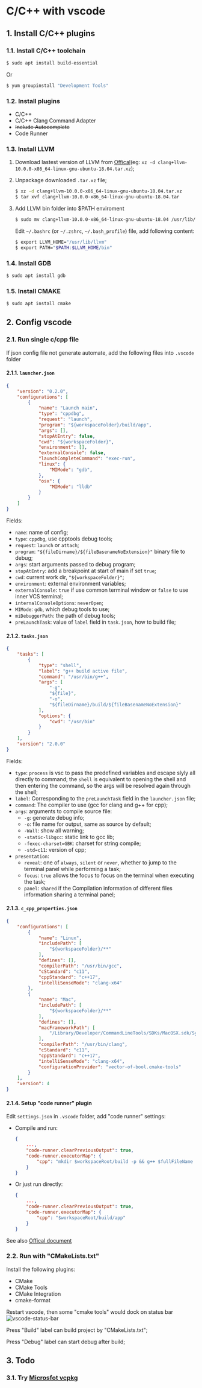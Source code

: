 # C/C++ with vscode

## 1. Install C/C++ plugins

### 1.1. Install C/C++ toolchain

```bash
$ sudo apt install build-essential
```

Or

```bash
$ yum groupinstall "Development Tools"
```

### 1.2. Install plugins

- C/C++
- C/C++ Clang Command Adapter
- ~~Include Autocomplete~~
- Code Runner

### 1.3. Install LLVM

1. Download lastest version of LLVM from [Offical](https://releases.llvm.org/download.html)(eg: `xz -d clang+llvm-10.0.0-x86_64-linux-gnu-ubuntu-18.04.tar.xz`);

2. Unpackage downloaded `.tar.xz` file;

   ```bash
   $ xz -d clang+llvm-10.0.0-x86_64-linux-gnu-ubuntu-18.04.tar.xz
   $ tar xvf clang+llvm-10.0.0-x86_64-linux-gnu-ubuntu-18.04.tar
   ```

3. Add LLVM bin folder into $PATH enviroment

   ```bash
   $ sudo mv clang+llvm-10.0.0-x86_64-linux-gnu-ubuntu-18.04 /usr/lib/llvm
   ```

   Edit `~/.bashrc` (or `~/.zshrc`, `~/.bash_profile`) file, add following content:

   ```bash
   $ export LLVM_HOME="/usr/lib/llvm"
   $ export PATH="$PATH:$LLVM_HOME/bin"
   ```

### 1.4. Install GDB

```bash
$ sudo apt install gdb
```

### 1.5. Install CMAKE

```bash
$ sudo apt install cmake
```

## 2. Config vscode

### 2.1. Run single c/cpp file

If json config file not generate automate, add the following files into `.vscode` folder

#### 2.1.1. `launcher.json`

```json
{
    "version": "0.2.0",
    "configurations": [
        {
            "name": "Launch main",
            "type": "cppdbg",
            "request": "launch",
            "program": "${workspaceFolder}/build/app",
            "args": [],
            "stopAtEntry": false,
            "cwd": "${workspaceFolder}",
            "environment": [],
            "externalConsole": false,
            "launchCompleteCommand": "exec-run",
            "linux": {
                "MIMode": "gdb",
            },
            "osx": {
                "MIMode": "lldb"
            }
        }
    ]
}
```

Fields:

- `name`: name of config;
- `type`: `cppdbg`, use cpptools debug tools;
- `request`: `launch` or `attach`;
- `program`: `"${fileDirname}/${fileBasenameNoExtension}"` binary file to debug;
- `args`: start arguments passed to debug program;
- `stopAtEntry`: add a breakpoint at start of main if set `true`;
- `cwd`: current work dir, `"${workspaceFolder}"`;
- `environment`: external environment variables;
- `externalConsole`: `true` if use common terminal window or `false` to use inner VCS terminal;
- `internalConsoleOptions`: `neverOpen`;
- `MIMode`: `gdb`, which debug tools to use;
- `miDebuggerPath`: the path of debug tools;
- `preLaunchTask`: value of `label` field in `task.json`, how to build file;

#### 2.1.2. `tasks.json`

```json
{
    "tasks": [
        {
            "type": "shell",
            "label": "g++ build active file",
            "command": "/usr/bin/g++",
            "args": [
                "-g",
                "${file}",
                "-o",
                "${fileDirname}/build/${fileBasenameNoExtension}"
            ],
            "options": {
                "cwd": "/usr/bin"
            }
        }
    ],
    "version": "2.0.0"
}
```

Fields:

- `type`: `process` is vsc to pass the predefined variables and escape slyly all directly to command; the `shell` is equivalent to opening the shell and then entering the command, so the args will be resolved again through the shell;
- `label`: Corresponding to the `preLaunchTask` field in the `launcher.json` file;
- `command`: The compiler to use (gcc for clang and g++ for cpp);
- `args`: arguments to compile source file:
  - `-g`: generate debug info;
  - `-o`: file name for output, same as source by default;
  - `-Wall`: show all warning;
  - `-static-libgcc`: static link to gcc lib;
  - `-fexec-charset=GBK`: charset for string compile;
  - `-std=c11`: version of cpp;
- `presentation`:
  - `reveal`: one of `always`, `silent` or `never`, whether to jump to the terminal panel while performing a task;
  - `focus`: `true` allows the focus to focus on the terminal when executing the task;
  - `panel`: `shared` if the Compilation information of different files information sharing a terminal panel;

#### 2.1.3. `c_cpp_properties.json`

```json
{
    "configurations": [
        {
            "name": "Linux",
            "includePath": [
                "${workspaceFolder}/**"
            ],
            "defines": [],
            "compilerPath": "/usr/bin/gcc",
            "cStandard": "c11",
            "cppStandard": "c++17",
            "intelliSenseMode": "clang-x64"
        },
        {
            "name": "Mac",
            "includePath": [
                "${workspaceFolder}/**"
            ],
            "defines": [],
            "macFrameworkPath": [
                "/Library/Developer/CommandLineTools/SDKs/MacOSX.sdk/System/Library/Frameworks"
            ],
            "compilerPath": "/usr/bin/clang",
            "cStandard": "c11",
            "cppStandard": "c++17",
            "intelliSenseMode": "clang-x64",
            "configurationProvider": "vector-of-bool.cmake-tools"
        }
    ],
    "version": 4
}
```

#### 2.1.4. Setup "code runner" plugin

Edit `settings.json` in `.vscode` folder, add "code runner" settings:

- Compile and run:

    ```json
    {
        ...,
        "code-runner.clearPreviousOutput": true,
        "code-runner.executorMap": {
            "cpp": "mkdir $workspaceRoot/build -p && g++ $fullFileName -o $workspaceRoot/build/$fileNameWithoutExt && $workspaceRoot/build/$fileNameWithoutExt"
        }
    }
    ```
- Or just run directly:

    ```json
    {
        ...,
        "code-runner.clearPreviousOutput": true,
        "code-runner.executorMap": {
            "cpp": "$workspaceRoot/build/app"
        }
    }
    ```



See also [Offical document](https://github.com/formulahendry/vscode-code-runner/blob/master/README.md)


### 2.2. Run with "CMakeLists.txt"

Install the following plugins:
- CMake
- CMake Tools
- CMake Integration
- cmake-format

Restart vscode, then some "cmake tools" would dock on status bar
![vscode-status-bar](./assets/vscode-status-bar.png)

Press "Build" label can build project by "CMakeLists.txt";

Press "Debug" label can start debug after build;



## 3. Todo

### 3.1. Try [Microsfot vcpkg](https://github.com/Microsoft/vcpkg)
